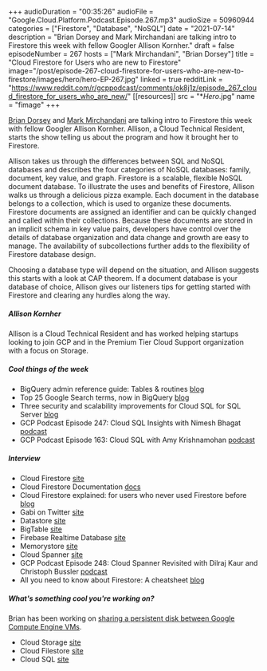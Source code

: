 +++
audioDuration = "00:35:26"
audioFile = "Google.Cloud.Platform.Podcast.Episode.267.mp3"
audioSize = 50960944
categories = ["Firestore", "Database", "NoSQL"]
date = "2021-07-14"
description = "Brian Dorsey and Mark Mirchandani are talking intro to Firestore this week with fellow Googler Allison Kornher."
draft = false
episodeNumber = 267
hosts = ["Mark Mirchandani", "Brian Dorsey"]
title = "Cloud Firestore for Users who are new to Firestore"
image="/post/episode-267-cloud-firestore-for-users-who-are-new-to-firestore/images/hero/hero-EP-267.jpg"
linked = true
redditLink = "https://www.reddit.com/r/gcppodcast/comments/ok8j1z/episode_267_cloud_firestore_for_users_who_are_new/"
[[resources]]
  src = "**Hero*.jpg"
  name = "fimage"
+++

[Brian Dorsey](https://twitter.com/briandorsey) and [Mark Mirchandani](https://twitter.com/markmirch) are talking intro to Firestore this week with fellow Googler Allison Kornher. Allison, a Cloud Technical Resident, starts the show telling us about the program and how it brought her to Firestore.

Allison takes us through the differences between SQL and NoSQL databases and describes the four categories of NoSQL databases: family, document, key value, and graph. Firestore is a scalable, flexible NoSQL document database. To illustrate the uses and benefits of Firestore, Allison walks us through a delicious pizza example. Each document in the database belongs to a collection, which is used to organize these documents. Firestore documents are assigned an identifier and can be quickly changed and called within their collections. Because these documents are stored in an implicit schema in key value pairs, developers have control over the details of database organization and data change and growth are easy to manage. The availability of subcollections further adds to the flexibility of Firestore database design.

Choosing a database type will depend on the situation, and Allison suggests this starts with a look at CAP theorem. If a document database is your database of choice, Allison gives our listeners tips for getting started with Firestore and clearing any hurdles along the way. 

##### Allison Kornher

Allison is a Cloud Technical Resident and has worked helping startups looking to join GCP and in the Premium Tier Cloud Support organization with a focus on Storage.

##### Cool things of the week

* BigQuery admin reference guide: Tables & routines [blog](https://cloud.google.com/blog/topics/developers-practitioners/bigquery-admin-reference-guide-tables-routines)
* Top 25 Google Search terms, now in BigQuery [blog](https://cloud.google.com/blog/products/data-analytics/top-25-google-search-terms-now-in-bigquery)
* Three security and scalability improvements for Cloud SQL for SQL Server [blog](https://cloud.google.com/blog/products/databases/improving-cloud-sql-for-sql-server-security-and-scalability)
* GCP Podcast Episode 247: Cloud SQL Insights with Nimesh Bhagat [podcast](https://www.gcppodcast.com/post/episode-247-cloud-sql-insights-with-nimesh-bhagat/)
* GCP Podcast Episode 163: Cloud SQL with Amy Krishnamohan [podcast](https://www.gcppodcast.com/post/episode-163-cloud-sql-with-amy-krishnamohan/)

##### Interview

* Cloud Firestore [site](https://firebase.google.com/products/firestore)
* Cloud Firestore Documentation [docs](https://firebase.google.com/docs/firestore)
* Cloud Firestore explained: for users who never used Firestore before [blog](https://cloud.google.com/blog/topics/developers-practitioners/cloud-firestore-explained-users-who-never-used-firestore)
* Gabi on Twitter [site](https://twitter.com/gabidavila)
* Datastore [site](https://cloud.google.com/datastore)
* BigTable [site](https://cloud.google.com/bigtable)
* Firebase Realtime Database [site](https://firebase.google.com/docs/database)
* Memorystore [site](https://cloud.google.com/memorystore)
* Cloud Spanner [site](https://cloud.google.com/spanner)
* GCP Podcast Episode 248: Cloud Spanner Revisited with Dilraj Kaur and Christoph Bussler [podcast](https://www.gcppodcast.com/post/episode-248-cloud-spanner-revisited-with-dilraj-kaur-and-christoph-bussler/)
* All you need to know about Firestore: A cheatsheet [blog](https://cloud.google.com/blog/topics/developers-practitioners/all-you-need-know-about-firestore-cheatsheet)

##### What's something cool you're working on?

Brian has been working on [sharing a persistent disk between Google Compute Engine VMs](https://stackoverflow.com/questions/26910960/share-a-persistent-disk-between-google-compute-engine-vms).

* Cloud Storage [site](https://cloud.google.com/storage)
* Cloud Filestore [site](https://cloud.google.com/filestore)
* Cloud SQL [site](https://cloud.google.com/sql)

